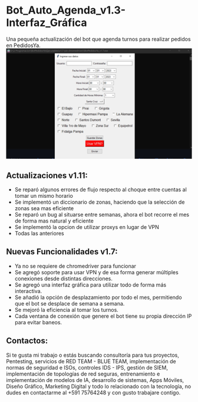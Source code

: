 # Bot_Auto_Agenda_v1.3-Interfaz_Gráfica
Una pequeña actualización del bot que agenda turnos para realizar pedidos en PedidosYa.
![Ejemplo de Imagen](./Vista_Previa/1.jpg)
## Actualizaciones v1.11:
- Se reparó algunos errores de flujo respecto al choque entre cuentas al tomar un mismo horario
- Se implementó un diccionario de zonas, haciendo que la selección de zonas sea mas eficiente
- Se reparó un bug al situarse entre semanas, ahora el bot recorre el mes de forma mas natural y eficiente
- Se implementó la opcion de utilizar proxys en lugar de VPN
- Todas las anteriores
## Nuevas Funcionalidades v1.7:
- Ya no se requiere de chromedriver para funcionar
- Se agregó soporte para usar VPN y de esa forma generar múltiples conexiones desde distintas direcciones.
- Se agregó una interfaz gráfica para utilizar todo de forma más interactiva.
- Se añadió la opción de desplazamiento por todo el mes, permitiendo que el bot se desplace de semana a semana.
- Se mejoró la eficiencia al tomar los turnos.
- Cada ventana de conexión que genere el bot tiene su propia dirección IP para evitar baneos.
## Contactos:
Si te gusta mi trabajo o estás buscando consultoría para tus proyectos, Pentesting, servicios de RED TEAM - BLUE TEAM, implementación de normas de seguridad e ISOs, controles IDS - IPS, gestión de SIEM, implementación de topologías de red seguras, entrenamiento e implementación de modelos de IA, desarrollo de sistemas, Apps Móviles, Diseño Gráfico, Marketing Digital y todo lo relacionado con la tecnología, no dudes en contactarme al +591 75764248 y con gusto trabajare contigo.
